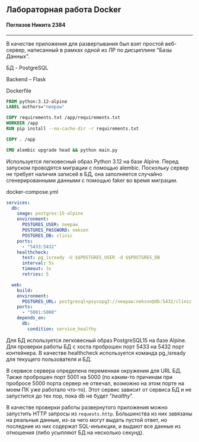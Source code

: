 ## Лабораторная работа Docker
#### Поглазов Никита 2384

---

В качестве приложения для развертывания был взят простой веб-сервер, написанный в рамках одной из ЛР по дисциплине "Базы Данных".

БД - PostgreSQL

Backend – Flask

Dockerfile
```dockerfile
FROM python:3.12-alpine
LABEL authors="neepaw"

COPY requirements.txt /app/requirements.txt
WORKDIR /app
RUN pip install --no-cache-dir -r requirements.txt

COPY . /app

CMD alembic upgrade head && python main.py
```

Используется легковесный образ Python 3.12 на базе Alpine. Перед запуском проводятся миграции с помощью alembic. Поскольку сервер не требует наличия записей в БД, она заполняется случайно сгенерированными данными с помощью faker во время миграции.

docker-compose.yml
```yaml
services:
  db:
    image: postgres:15-alpine
    environment:
      POSTGRES_USER: neepaw
      POSTGRES_PASSWORD: nekson
      POSTGRES_DB: clinic
    ports:
      - "5433:5432"
    healthcheck:
      test: pg_isready -U $$POSTGRES_USER -d $$POSTGRES_DB
      interval: 5s
      timeout: 3s
      retries: 5

  web:
    build: .
    environment:
      POSTGRES_URL: postgresql+psycopg2://neepaw:nekson@db:5432/clinic
    ports:
      - "5001:5000"
    depends_on:
      db:
        condition: service_healthy
```

Для БД используется легковесный образ PostgreSQL15 на базе Alpine.
Для проверки работы БД с хоста проброшен порт 5433 на 5432 порт контейнера. В качестве healthcheck используется команда pg_isready для текущего пользователя и БД. 

В сервисе сервера определена переменная окружения для URL БД. Также проброшен порт 5001 на 5000 (по каким-то причинам при пробросе 5000 порта сервер не отвечал, возможно на этом порте на моем ПК уже работало что-то). Этот сервис зависит от сервиса БД и не запустится до тех пор, пока db не будет "_healthy_".

В качестве проверки работы развернутого приложения можно запустить HTTP запросы из `requests.http`. Большинства из них завязаны на реальные данные, из-за чего могут выдать пустой ответ, но последние из них содержат SQL-инъекции, и выдают все данные из отношения (либо усыпляют БД на несколько секунд).
